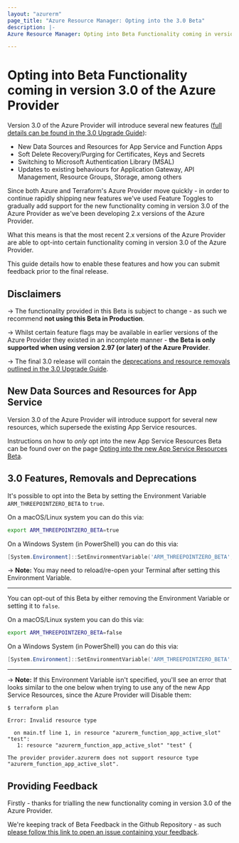 ```yaml
---
layout: "azurerm"
page_title: "Azure Resource Manager: Opting into the 3.0 Beta"
description: |-
Azure Resource Manager: Opting into Beta Functionality coming in version 3.0 of the Azure Provider

---
```


# Opting into Beta Functionality coming in version 3.0 of the Azure Provider

Version 3.0 of the Azure Provider will introduce several new features ([full details can be found in the 3.0 Upgrade Guide](/docs/providers/azurerm/guides/3.0-upgrade-guide.html)):

- New Data Sources and Resources for App Service and Function Apps
- Soft Delete Recovery/Purging for Certificates, Keys and Secrets
- Switching to Microsoft Authentication Library (MSAL)
- Updates to existing behaviours for Application Gateway, API Management, Resource Groups, Storage, among others

Since both Azure and Terraform's Azure Provider move quickly - in order to continue rapidly shipping new features we've used Feature Toggles to gradually add support for the new functionality coming in version 3.0 of the Azure Provider as we've been developing 2.x versions of the Azure Provider.

What this means is that the most recent 2.x versions of the Azure Provider are able to opt-into certain functionality coming in version 3.0 of the Azure Provider.

This guide details how to enable these features and how you can submit feedback prior to the final release.

## Disclaimers

-> The functionality provided in this Beta is subject to change - as such we recommend **not using this Beta in Production**.

-> Whilst certain feature flags may be available in earlier versions of the Azure Provider they existed in an incomplete manner - **the Beta is only supported when using version 2.97 (or later) of the Azure Provider**.

-> The final 3.0 release will contain the [deprecations and resource removals outlined in the 3.0 Upgrade Guide](https://www.terraform.io/docs/providers/azurerm/guides/3.0-upgrade-guide.html).

## New Data Sources and Resources for App Service

Version 3.0 of the Azure Provider will introduce support for several new resources, which supersede the existing App Service resources.

Instructions on how to *only* opt into the new App Service Resources Beta can be found over on the page [Opting into the new App Service Resources Beta](https://registry.terraform.io/providers/hashicorp/azurerm/latest/docs/guides/3.0-app-service-beta).

## 3.0 Features, Removals and Deprecations 

It's possible to opt into the Beta by setting the Environment Variable `ARM_THREEPOINTZERO_BETA` to `true`.

On a macOS/Linux system you can do this via:

```bash
export ARM_THREEPOINTZERO_BETA=true
```

On a Windows System (in PowerShell) you can do this via:

```powershell
[System.Environment]::SetEnvironmentVariable('ARM_THREEPOINTZERO_BETA', 'true', [System.EnvironmentVariableTarget]::User)
```

-> **Note:** You may need to reload/re-open your Terminal after setting this Environment Variable.

---

You can opt-out of this Beta by either removing the Environment Variable or setting it to `false`.

On a macOS/Linux system you can do this via:

```bash
export ARM_THREEPOINTZERO_BETA=false
```

On a Windows System (in PowerShell) you can do this via:

```powershell
[System.Environment]::SetEnvironmentVariable('ARM_THREEPOINTZERO_BETA', 'false', [System.EnvironmentVariableTarget]::User)
```

---

-> **Note:** If this Environment Variable isn't specified, you'll see an error that looks similar to the one below when trying to use any of the new App Service Resources, since the Azure Provider will Disable them:

```
$ terraform plan

Error: Invalid resource type

  on main.tf line 1, in resource "azurerm_function_app_active_slot" "test":
   1: resource "azurerm_function_app_active_slot" "test" {

The provider provider.azurerm does not support resource type
"azurerm_function_app_active_slot".
```

## Providing Feedback

Firstly - thanks for trialling the new functionality coming in version 3.0 of the Azure Provider.

We're keeping track of Beta Feedback in the Github Repository - as such [please follow this link to open an issue containing your feedback](https://github.com/terraform-providers/terraform-provider-azurerm/issues/new?template=Beta_Feedback.md).